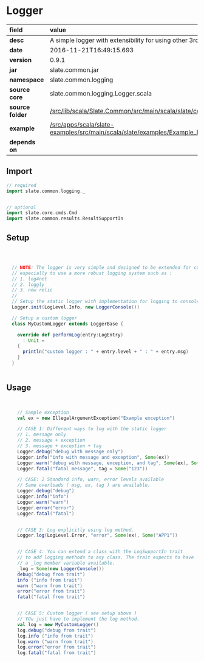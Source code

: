 # Logger

| field | value  | 
|:--|:--|
| **desc** | A simple logger with extensibility for using other 3rd party loggers | 
| **date**| 2016-11-21T16:49:15.693 |
| **version** | 0.9.1  |
| **jar** | slate.common.jar  |
| **namespace** | slate.common.logging  |
| **source core** | slate.common.logging.Logger.scala  |
| **source folder** | [/src/lib/scala/Slate.Common/src/main/scala/slate/common/logging](https://github.com/code-helix/slatekit/tree/master/src/lib/scala/Slate.Common/src/main/scala/slate/common/logging)  |
| **example** | [/src/apps/scala/slate-examples/src/main/scala/slate/examples/Example_Logger.scala](https://github.com/code-helix/slatekit/tree/master/src/apps/scala/slate-examples/src/main/scala/slate/examples/Example_Logger.scala) |
| **depends on** |   |

## Import
```scala 
// required 
import slate.common.logging._


// optional 
import slate.core.cmds.Cmd
import slate.common.results.ResultSupportIn


```

## Setup
```scala



  // NOTE: The logger is very simple and designed to be extended for customization
  // especially to use a more robust logging system such as :
  // 1. log4net
  // 2. loggly
  // 3. new relic
  //
  // Setup the static logger with implementation for logging to console.
  Logger.init(LogLevel.Info, new LoggerConsole())

  // Setup a custom logger
  class MyCustomLogger extends LoggerBase {

    override def performLog(entry:LogEntry)
      : Unit =
    {
      println("custom logger : " + entry.level + " : " + entry.msg)
    }
  }
  

```

## Usage
```scala


    // Sample exception
    val ex = new IllegalArgumentException("Example exception")

    // CASE 1: Different ways to log with the static logger
    // 1. message only
    // 2. message + exception
    // 3. message + exception + tag
    Logger.debug("debug with message only")
    Logger.info("info with message and exception", Some(ex))
    Logger.warn("debug with message, exception, and tag", Some(ex), Some("APP1") )
    Logger.fatal("fatal message", tag = Some("123"))

    // CASE: 2 Standard info, warn, error levels available
    // Same overloads ( msg, ex, tag ) are available.
    Logger.debug("debug")
    Logger.info("info")
    Logger.warn("warn")
    Logger.error("error")
    Logger.fatal("fatal")


    // CASE 3: Log explicitly using log method.
    Logger.log(LogLevel.Error, "error", Some(ex), Some("APP1"))


    // CASE 4: You can extend a class with the LogSupportIn trait
    // to add logging methods to any class. The trait expects to have
    // a _log member variable available.
    _log = Some(new LoggerConsole())
    debug("debug from trait")
    info ("info from trait")
    warn ("warn from trait")
    error("error from trait")
    fatal("fatal from trait")


    // CASE 5: Custom logger ( see setup above )
    // YOu just have to implement the log method.
    val log = new MyCustomLogger()
    log.debug("debug from trait")
    log.info ("info from trait")
    log.warn ("warn from trait")
    log.error("error from trait")
    log.fatal("fatal from trait")
    

```


